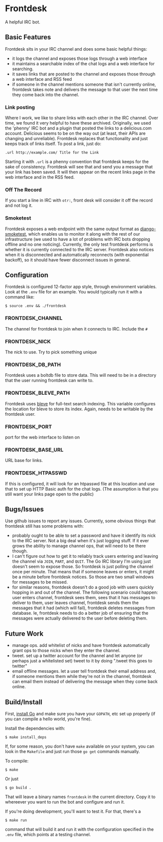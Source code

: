 # Frontdesk

A helpful IRC bot.

## Basic Features

Frontdesk sits in your IRC channel and does some basic helpful things:

* it logs the channel and exposes those logs through a web interface
* it maintains a searchable index of the chat logs and a web interface
  for searching.
* it saves links that are posted to the channel and exposes those
  through a web interface and RSS feed
* if someone in the channel mentions someone that isn't currently
  online, frontdesk takes note and delivers the message to that user
  the next time they come back into the channel.

### Link posting

Where I work, we like to share links with each other in the IRC
channel. Over time, we found it very helpful to have these
archived. Originally, we used the 'phenny' IRC bot and a plugin that
posted the links to a delicious.com account. Delicious seems to be on
the way out (at least, their APIs are changing and
unreliable). Frontdesk replaces that functionality and just keeps
track of links itself. To post a link, just do:

    .url http://example.com/ Title for the Link

Starting it with `.url` is a phenny convention that frontdesk keeps
for the sake of consistency. Frontdesk will see that and send you a
message that your link has been saved. It will then appear on the
recent links page in the web interface and in the RSS feed.

### Off The Record

If you start a line in IRC with `otr:`, front desk will consider it
off the record and not log it.

### Smoketest

Frontdesk exposes a web endpoint with the same output format as
[django-smoketest](https://github.com/ccnmtl/django-smoketest), which
enables us to monitor it along with the rest of our infrastructure (we
used to have a lot of problems with IRC bots dropping offline and no
one noticing). Currently, the only test frontdesk performs is whether
it is currently connected to the IRC server. Frontdesk also notices
when it is disconnected and automatically reconnects (with exponential
backoff), so it should have fewer disconnect issues in general.

## Configuration

Frontdesk is configured 12-factor app style, through environment
variables. Look at the `.env` file for an example. You would typically
run it with a command like:

    $ source .env && ./frontdesk

### FRONTDESK_CHANNEL

The channel for frontdesk to join when it connects to IRC. Include the
`#`

### FRONTDESK_NICK

The nick to use. Try to pick something unique

### FRONTDESK_DB_PATH

Frontdesk uses a boltdb file to store data. This will need to be in a
directory that the user running frontdesk can write to.

### FRONTDESK_BLEVE_PATH

Frontdesk uses [bleve](http://www.blevesearch.com/) for full-text
search indexing. This variable configures the location for bleve to
store its index. Again, needs to be writable by the frontdesk user.

### FRONTDESK_PORT

port for the web interface to listen on

### FRONTDESK_BASE_URL

URL base for links.

### FRONTDESK_HTPASSWD

If this is configured, it will look for an htpasswd file at this
location and use that to set up HTTP Basic auth for the chat
logs. (The assumption is that you still want your links page open to
the public)

## Bugs/Issues

Use github issues to report any issues. Currently, some obvious things
that frontdesk still has some problems with:

* probably ought to be able to set a password and have it identify its
  nick to the IRC server. Not a big deal when it's just logging
  stuff. If it ever grows the ability to manage channel ops, that will
	need to be there though.
* I can't figure out how to get it to reliably track users entering
  and leaving the channel via `JOIN`, `PART`, and `QUIT`. The Go IRC
  library I'm using just doesn't seem to expose those. So frontdesk is
  just polling the channel once per minute. That means that if someone
  leaves or enters, it might be a minute before frontdesk notices. So
  those are two small windows for messages to be missed.
* for similar reasons, frontdesk doesn't do a good job with users
  quickly hopping in and out of the channel. The following scenario
  could happen: user enters channel, frontdesk sees them, sees that it
  has messages to deliver to them, user leaves channel, frontdesk
  sends them the messages that it had (which will fail), frontdesk
  deletes messages from database. Ie, frontdesk needs to do a better
  job of ensuring that the messages were actually delivered to the
  user before deleting them.

## Future Work

* manage ops. add whitelist of nicks and have frontdesk automatically
  grant ops to those nicks when they enter the channel.
* tweet. set up a twitter account for the channel and let anyone (or
  perhaps just a whitelisted set) tweet to it by doing ".tweet this
  goes to twitter"
* email offline messages. let a user tell frontdesk their email
  address and, if someone mentions them while they're not in the
  channel, frontdesk can email them instead of delivering the message
  when they come back online.

## Build/Install

First, [install Go](https://golang.org/doc/install) and make sure you
have your `GOPATH`, etc set up properly (if you can compile a hello
world, you're fine).

Install the dependencies with:

    $ make install_deps

If, for some reason, you don't have `make` available on your system,
you can look in the `Makefile` and just run those `go get` commands
manually.

To compile:

    $ make

Or just

    $ go build .

That will leave a binary names `frontdesk` in the current
directory. Copy it to whereever you want to run the bot and configure
and run it.

If you're doing development, you'll want to test it. For that, there's
a

    $ make run

command that will build it and run it with the configuration specified
in the `.env` file, which points at a testing channel.
